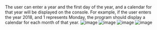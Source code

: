 The user can enter a year and the first day of the year, and a calendar for that year will be displayed on the console. For example, if the user enters the year 2018, and 1 represents Monday, the program should display a calendar for each month of that year.
![image](https://github.com/user-attachments/assets/b7698e6f-554b-4540-8b5e-3109d88e3515)
![image](https://github.com/user-attachments/assets/587e834c-1b40-44fd-8687-a3ec4d59131b)
![image](https://github.com/user-attachments/assets/c9ce4347-c008-4697-a373-e8fb43b8bfe9)
![image](https://github.com/user-attachments/assets/ef4dbf1c-7590-43a6-8eaf-bffa5ba82a09)

